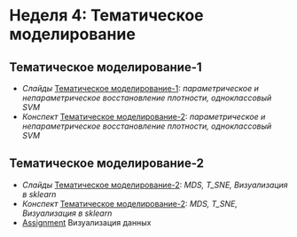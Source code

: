 # Неделя 4: Тематическое моделирование
## Тематическое моделирование-1
 * _Слайды_ [Тематическое моделирование-1](week_4/materials/4.1.Tematicheskoye_modelirovanie_1_Slides.pdf): _параметрическое и непараметрическое восстановление плотности, одноклассовый SVM_
 * _Конспект_ [Тематическое моделирование-2](week_4/materials/4.1.Tematicheskoye_modelirovanie_1.pdf): _параметрическое и непараметрическое восстановление плотности, одноклассовый SVM_
 
## Тематическое моделирование-2
 * _Слайды_ [Тематическое моделирование-2](week_4/materials/4.2.Tematicheskoye_modelirovanie_2_Slides.pdf): _MDS, T_SNE, Визуализация в sklearn_
 * _Конспект_ [Тематическое моделирование-2](week_4/materials/4.2.Tematicheskoye_modelirovanie_2.pdf): _MDS, T_SNE, Визуализация в sklearn_
 * [Assignment](week_4/assignment/VisualizationPeerReview.ipynb) Визуализация данных
